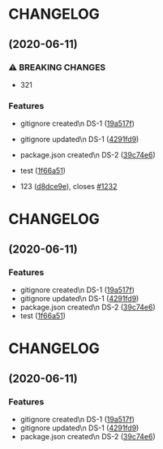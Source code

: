 # CHANGELOG

##  (2020-06-11)


### ⚠ BREAKING CHANGES

* 321

### Features

* gitignore created\n DS-1 ([19a517f](https://github.com/Dronch/test/commit/19a517fbd3ef47716319ebd83ddfdc68c3b2121a))
* gitignore updated\n DS-1 ([4291fd9](https://github.com/Dronch/test/commit/4291fd9afe1254b621a2fbe58458002a9cf1ee48))
* package.json created\n DS-2 ([39c74e6](https://github.com/Dronch/test/commit/39c74e6cde3afba2f3a81d9f5ef9f60c2ae0c466))
* test ([1f66a51](https://github.com/Dronch/test/commit/1f66a51fba296c1fcb382f634555f8e42fdcf5ad))


* 123 ([d8dce9e](https://github.com/Dronch/test/commit/d8dce9e3461fce5f4249a7069cfd3613f944b483)), closes [#1232](https://phypartners.atlassian.net/browse/1232)

# CHANGELOG

##  (2020-06-11)


### Features

* gitignore created\n DS-1 ([19a517f](https://github.com/Dronch/test/commit/19a517fbd3ef47716319ebd83ddfdc68c3b2121a))
* gitignore updated\n DS-1 ([4291fd9](https://github.com/Dronch/test/commit/4291fd9afe1254b621a2fbe58458002a9cf1ee48))
* package.json created\n DS-2 ([39c74e6](https://github.com/Dronch/test/commit/39c74e6cde3afba2f3a81d9f5ef9f60c2ae0c466))
* test ([1f66a51](https://github.com/Dronch/test/commit/1f66a51fba296c1fcb382f634555f8e42fdcf5ad))

# CHANGELOG

##  (2020-06-11)


### Features

* gitignore created\n DS-1 ([19a517f](https://github.com/Dronch/test/commit/19a517fbd3ef47716319ebd83ddfdc68c3b2121a))
* gitignore updated\n DS-1 ([4291fd9](https://github.com/Dronch/test/commit/4291fd9afe1254b621a2fbe58458002a9cf1ee48))
* package.json created\n DS-2 ([39c74e6](https://github.com/Dronch/test/commit/39c74e6cde3afba2f3a81d9f5ef9f60c2ae0c466))
